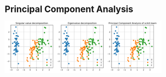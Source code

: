 Principal Component Analysis
============================


![result](https://raw.githubusercontent.com/taneishi/pca/master/figure/pca.png)
